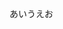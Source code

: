 <!--
paper_size:     A4
top_margin:     3.5
bottom_margin:  2.2
left_margin:    3.0
right_margin:   2.0
document_style: -
no_page_number: False
line_number:    True
mincho_font:    ＭＳ 明朝
gothic_font:    ＭＳ ゴシック
font_size:      12.0
line_spacing:   2.14
space_before:   0,0,0,0,0,0
space_after:    0,0,0,0,0,0
auto_space:     False
-->

あいうえお

